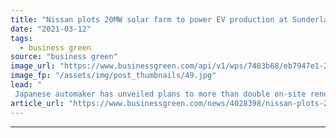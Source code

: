 ```yaml
---
title: "Nissan plots 20MW solar farm to power EV production at Sunderland plant"
date: "2021-03-12"
tags: 
  - business green
source: "business green"
image_url: "https://www.businessgreen.com/api/v1/wps/7483b68/eb7947e1-2e66-4d97-beb8-853cda28490e/4/NMUK-renewables-2-185x114.jpg"
image_fp: "/assets/img/post_thumbnails/49.jpg"
lead: "
 Japanese automaker has unveiled plans to more than double on-site renewables capacity at its flagship plant in North-East England ..."
article_url: "https://www.businessgreen.com/news/4028398/nissan-plots-20mw-solar-farm-power-ev-production-sunderland-plant"
---
```


---
